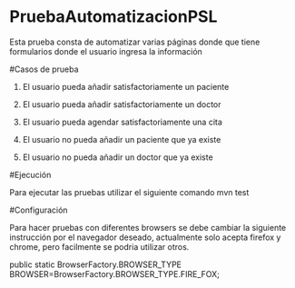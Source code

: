 # PruebaAutomatizacionPSL

Esta prueba consta de automatizar varias páginas donde que tiene formularios donde el usuario ingresa la información

#Casos de prueba

1)	El usuario pueda añadir satisfactoriamente un paciente

2)	El usuario pueda añadir satisfactoriamente un doctor

3) El usuario pueda agendar satisfactoriamente una cita

4) El usuario no pueda añadir un paciente que ya existe

5) El usuario no pueda añadir un doctor que ya existe

#Ejecución

Para ejecutar las pruebas utilizar el siguiente comando mvn test

#Configuración

Para hacer pruebas con diferentes browsers se debe cambiar la siguiente instrucción por el navegador deseado, actualmente solo acepta firefox y chrome, pero facilmente se podria utilizar otros.

public static BrowserFactory.BROWSER_TYPE BROWSER=BrowserFactory.BROWSER_TYPE.FIRE_FOX;


